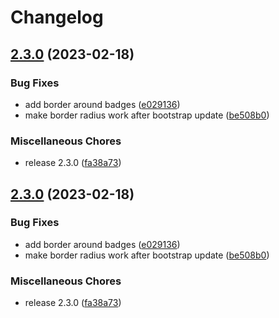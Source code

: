 # Changelog

## [2.3.0](https://github.com/mnorlin/homecontrol/compare/v2.3.0...v2.3.0) (2023-02-18)


### Bug Fixes

* add border around badges ([e029136](https://github.com/mnorlin/homecontrol/commit/e029136c2050f0815afde944a30c52c743524688))
* make border radius work after bootstrap update ([be508b0](https://github.com/mnorlin/homecontrol/commit/be508b026ba37134b3c7ccbc0ac082bd3d80d736))


### Miscellaneous Chores

* release 2.3.0 ([fa38a73](https://github.com/mnorlin/homecontrol/commit/fa38a7316b372ce14db86be5b40297b23805538f))

## [2.3.0](https://github.com/mnorlin/homecontrol/compare/v2.1.0...v2.3.0) (2023-02-18)


### Bug Fixes

* add border around badges ([e029136](https://github.com/mnorlin/homecontrol/commit/e029136c2050f0815afde944a30c52c743524688))
* make border radius work after bootstrap update ([be508b0](https://github.com/mnorlin/homecontrol/commit/be508b026ba37134b3c7ccbc0ac082bd3d80d736))


### Miscellaneous Chores

* release 2.3.0 ([fa38a73](https://github.com/mnorlin/homecontrol/commit/fa38a7316b372ce14db86be5b40297b23805538f))
